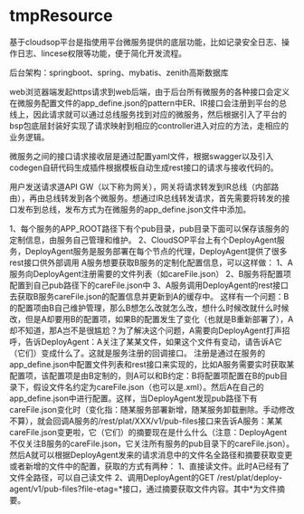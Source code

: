 # tmpResource

基于cloudsop平台是指使用平台微服务提供的底层功能，比如记录安全日志、操作日志、lincese权限等功能，便于简化开发流程。

后台架构：springboot、spring、mybatis、zenith高斯数据库

web浏览器端发起https请求到web后端，由于后台所有微服务的各种接口会定义在微服务配置文件的app_define.json的pattern中ER、IR接口会注册到平台的总线上，因此请求就可以通过总线服务找到对应的微服务，然后根据引入了平台的bsp包底层封装好实现了请求映射到相应的controller进入对应的方法，走相应的业务逻辑。

微服务之间的接口请求接收层是通过配置yaml文件，根据swagger以及引入codegen自研代码生成插件根据模板自动生成rest接口的请求与接收代码的。

用户发送请求道API GW（以下称为网关），网关将请求转发到IR总线（内部路由），再由总线转发到各个微服务。想通过IR总线转发请求，首先需要将转发的接口发布到总线，发布方式为在微服务的app_define.json文件中添加。

1、每个服务的APP_ROOT路径下有个pub目录，pub目录下面可以保存该服务的定制信息，由服务自己管理和维护。
2、CloudSOP平台上有个DeployAgent服务，DeployAgent服务是服务部署在每个节点的代理，DeployAgent提供了很多rest接口供外部调用
A服务想要获取B服务的定制化配置信息，可以这样做：
1、A服务向DeployAgent注册需要的文件列表（如careFile.json）
2、B服务将配置项配置到自己pub路径下的careFile.json中
3、A服务调用DeployAgent的rest接口去获取B服务careFile.json的配置信息并更新到A的缓存中。
  这样有一个问题：B的配置项由B自己维护管理，那么B想怎么改就怎么改，想什么时候改就什么时候改，但是A却要用B的配置项，如果B的配置发生了变化（也就是B重新部署了），A却不知道，那A岂不是很尴尬？为了解决这个问题，A需要向DeployAgent打声招呼，告诉DeployAgent：A关注了某某文件，如果这个文件有变动，请告诉A它（它们）变成什么了。这就是服务注册的回调接口。
  注册是通过在服务的app_define.json中配置文件列表和rest接口来实现的，比如A服务需要实时获取某配置项，该配置项是由B定制的，则A可以和B约定：B将配置项配置在B的pub目录下，假设文件名约定为careFile.json（也可以是.xml）。然后A在自己的app_define.json中进行配置。这样，当DeployAgent发现pub路径下有careFile.json变化时（变化指：随某服务部署新增，随某服务卸载删除。手动修改不算），就会回调A服务的/rest/plat/XXX/v1/pub-files接口来告诉A服务：某某careFile.json变更啦，它（它们）的摘要现在是什么什么（注意：DeployAgent不仅关注B服务的careFile.json，它关注所有服务的pub目录下的careFile.json）。然后A就可以根据DeployAgent发来的请求消息中的文件名全路径和摘要获取变更或者新增的文件中的配置，获取的方式有两种：
1、直接读文件。此时A已经有了文件全路径，可以自己读文件
2、调用DeployAgent的GET /rest/plat/deploy-agent/v1/pub-files?file-etag=\*接口，通过摘要获取文件内容。其中\*为文件摘要。
